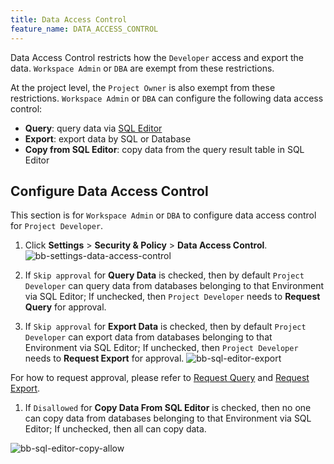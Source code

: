 ```yaml
---
title: Data Access Control
feature_name: DATA_ACCESS_CONTROL
---
```


<TutorialBlock url="/docs/tutorials/how-to-manage-data-access-for-developers" title="How to Manage Data Access for Developers" />

Data Access Control restricts how the `Developer` access and export the data. `Workspace Admin` or `DBA` are exempt from these restrictions.

At the project level, the `Project Owner` is also exempt from these restrictions. `Workspace Admin` or `DBA` can configure the following data access control:

- **Query**: query data via [SQL Editor](/docs/sql-editor/overview)
- **Export**: export data by SQL or Database
- **Copy from SQL Editor**: copy data from the query result table in SQL Editor

## Configure Data Access Control

This section is for `Workspace Admin` or `DBA` to configure data access control for `Project Developer`.

1. Click **Settings** > **Security & Policy** > **Data Access Control**.
   ![bb-settings-data-access-control](/content/docs/security/data-access-control/bb-settings-data-access-control.webp)

1. If `Skip approval` for **Query Data** is checked, then by default `Project Developer` can query data from databases belonging to that Environment via SQL Editor; If unchecked, then `Project Developer` needs to **Request Query** for approval.
1. If `Skip approval` for **Export Data** is checked, then by default `Project Developer` can export data from databases belonging to that Environment via SQL Editor; If unchecked, then `Project Developer` needs to **Request Export** for approval.
   ![bb-sql-editor-export](/content/docs/security/data-access-control/bb-sql-editor-export.webp)

For how to request approval, please refer to [Request Query](/docs/security/data-query/) and [Request Export](/docs/security/data-export/).

1. If `Disallowed` for **Copy Data From SQL Editor** is checked, then no one can copy data from databases belonging to that Environment via SQL Editor; If unchecked, then all can copy data.

![bb-sql-editor-copy-allow](/content/docs/security/data-access-control/bb-sql-editor-copy-allow.webp)
